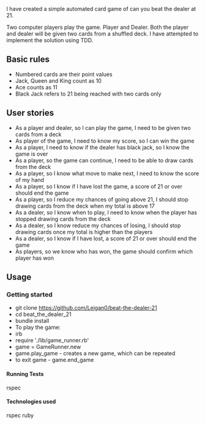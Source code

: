 I have created a simple automated card game of can you beat the dealer at 21. 

Two computer players play the game. Player and Dealer. Both the player and dealer will be given two cards from a shuffled deck. I have attempted to implement the solution using TDD. 


## Basic rules
* Numbered cards are their point values
* Jack, Queen and King count as 10
* Ace counts as 11
* Black Jack refers to 21 being reached with two cards only 

## User stories

* As a player and dealer, so I can play the game, I need to be given two cards from a deck
* As player of the game, I need to know my score, so I can win the game
* As a player, I need to know if the dealer has black jack, so I know the game is over
* As a player, so the game can continue, I need to be able to draw cards from the deck
* As a player, so I know what move to make next, I need to know the score of my hand
* As a player, so I know if I have lost the game, a score of 21 or over should end the game 
* As a player, so I reduce my chances of going above 21, I should stop drawing cards from the deck when my total is above 17
* As a dealer, so I know when to play, I need to know when the player has stopped drawing cards from the deck
* As a dealer, so I know reduce my chances of losing, I should stop drawing cards once my total is higher than the players
* As a dealer, so I know if I have lost, a score of 21 or over should end the game
* As players, so we know who has won, the game should confirm which player has won


## Usage

### Getting started 
 * git clone https://github.com/Leigan0/beat-the-dealer-21
 * cd beat_the_dealer_21
 * bundle install
 * To play the game:
 * irb
 * require './lib/game_runner.rb'
 * game = GameRunner.new
 * game.play_game - creates a new game, which can be repeated
 * to exit game - game.end_game


#### Running Tests
rspec

#### Technologies used
rspec
ruby






